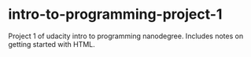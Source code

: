 # intro-to-programming-project-1
Project 1 of udacity intro to programming nanodegree. Includes notes on getting started with HTML.
